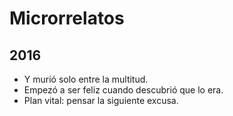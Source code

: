 # Microrrelatos

## 2016

- Y murió solo entre la multitud.
- Empezó a ser feliz cuando descubrió que lo era.
- Plan vital: pensar la siguiente excusa.
